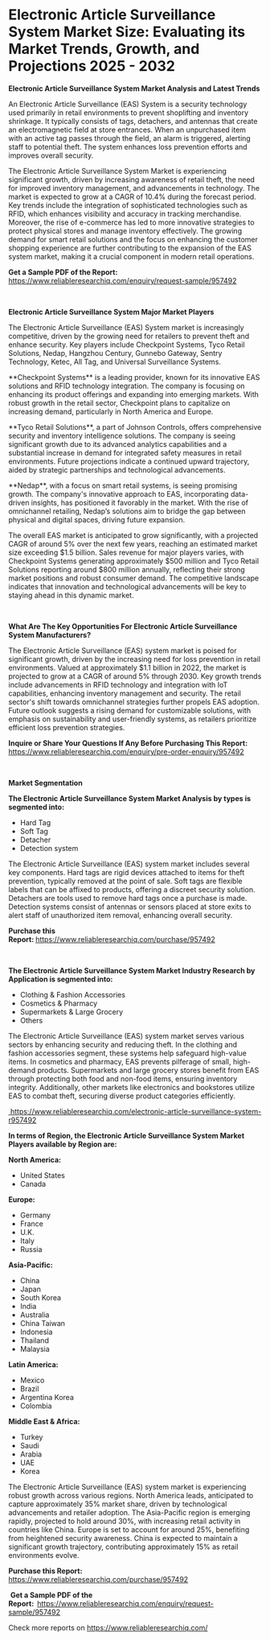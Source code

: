 <p><h1>Electronic Article Surveillance System Market Size: Evaluating its Market Trends, Growth, and Projections 2025 - 2032</h1></p><p><strong>Electronic Article Surveillance System Market Analysis and Latest Trends</strong></p>
<p><p>An Electronic Article Surveillance (EAS) System is a security technology used primarily in retail environments to prevent shoplifting and inventory shrinkage. It typically consists of tags, detachers, and antennas that create an electromagnetic field at store entrances. When an unpurchased item with an active tag passes through the field, an alarm is triggered, alerting staff to potential theft. The system enhances loss prevention efforts and improves overall security.</p><p>The Electronic Article Surveillance System Market is experiencing significant growth, driven by increasing awareness of retail theft, the need for improved inventory management, and advancements in technology. The market is expected to grow at a CAGR of 10.4% during the forecast period. Key trends include the integration of sophisticated technologies such as RFID, which enhances visibility and accuracy in tracking merchandise. Moreover, the rise of e-commerce has led to more innovative strategies to protect physical stores and manage inventory effectively. The growing demand for smart retail solutions and the focus on enhancing the customer shopping experience are further contributing to the expansion of the EAS system market, making it a crucial component in modern retail operations.</p></p>
<p><strong>Get a Sample PDF of the Report:&nbsp;</strong> <a href="https://www.reliableresearchiq.com/enquiry/request-sample/957492?utm_campaign=2267&utm_medium=2&utm_source=Github&utm_content=ia&utm_term=19022025&utm_id=electronic-article-surveillance-system">https://www.reliableresearchiq.com/enquiry/request-sample/957492</a></p>
<p>&nbsp;</p>
<p><strong>Electronic Article Surveillance System Major Market Players</strong></p>
<p><p>The Electronic Article Surveillance (EAS) System market is increasingly competitive, driven by the growing need for retailers to prevent theft and enhance security. Key players include Checkpoint Systems, Tyco Retail Solutions, Nedap, Hangzhou Century, Gunnebo Gateway, Sentry Technology, Ketec, All Tag, and Universal Surveillance Systems.</p><p>**Checkpoint Systems** is a leading provider, known for its innovative EAS solutions and RFID technology integration. The company is focusing on enhancing its product offerings and expanding into emerging markets. With robust growth in the retail sector, Checkpoint plans to capitalize on increasing demand, particularly in North America and Europe.</p><p>**Tyco Retail Solutions**, a part of Johnson Controls, offers comprehensive security and inventory intelligence solutions. The company is seeing significant growth due to its advanced analytics capabilities and a substantial increase in demand for integrated safety measures in retail environments. Future projections indicate a continued upward trajectory, aided by strategic partnerships and technological advancements.</p><p>**Nedap**, with a focus on smart retail systems, is seeing promising growth. The company's innovative approach to EAS, incorporating data-driven insights, has positioned it favorably in the market. With the rise of omnichannel retailing, Nedap’s solutions aim to bridge the gap between physical and digital spaces, driving future expansion.</p><p>The overall EAS market is anticipated to grow significantly, with a projected CAGR of around 5% over the next few years, reaching an estimated market size exceeding $1.5 billion. Sales revenue for major players varies, with Checkpoint Systems generating approximately $500 million and Tyco Retail Solutions reporting around $800 million annually, reflecting their strong market positions and robust consumer demand. The competitive landscape indicates that innovation and technological advancements will be key to staying ahead in this dynamic market.</p></p>
<p>&nbsp;</p>
<p><strong>What Are The Key Opportunities For Electronic Article Surveillance System Manufacturers?</strong></p>
<p><p>The Electronic Article Surveillance (EAS) system market is poised for significant growth, driven by the increasing need for loss prevention in retail environments. Valued at approximately $1.1 billion in 2022, the market is projected to grow at a CAGR of around 5% through 2030. Key growth trends include advancements in RFID technology and integration with IoT capabilities, enhancing inventory management and security. The retail sector's shift towards omnichannel strategies further propels EAS adoption. Future outlook suggests a rising demand for customizable solutions, with emphasis on sustainability and user-friendly systems, as retailers prioritize efficient loss prevention strategies.</p></p>
<p><strong>Inquire or Share Your Questions If Any Before Purchasing This Report:</strong> <a href="https://www.reliableresearchiq.com/enquiry/pre-order-enquiry/957492?utm_campaign=2267&utm_medium=2&utm_source=Github&utm_content=ia&utm_term=19022025&utm_id=electronic-article-surveillance-system">https://www.reliableresearchiq.com/enquiry/pre-order-enquiry/957492</a></p>
<p>&nbsp;</p>
<p><strong>Market Segmentation</strong></p>
<p><strong>The Electronic Article Surveillance System Market Analysis by types is segmented into:</strong></p>
<p><ul><li>Hard Tag</li><li>Soft Tag</li><li>Detacher</li><li>Detection system</li></ul></p>
<p><p>The Electronic Article Surveillance (EAS) system market includes several key components. Hard tags are rigid devices attached to items for theft prevention, typically removed at the point of sale. Soft tags are flexible labels that can be affixed to products, offering a discreet security solution. Detachers are tools used to remove hard tags once a purchase is made. Detection systems consist of antennas or sensors placed at store exits to alert staff of unauthorized item removal, enhancing overall security.</p></p>
<p><strong>Purchase this Report:&nbsp;</strong><a href="https://www.reliableresearchiq.com/purchase/957492?utm_campaign=2267&utm_medium=2&utm_source=Github&utm_content=ia&utm_term=19022025&utm_id=electronic-article-surveillance-system">https://www.reliableresearchiq.com/purchase/957492</a></p>
<p>&nbsp;</p>
<p><strong>The Electronic Article Surveillance System Market Industry Research by Application is segmented into:</strong></p>
<p><ul><li>Clothing & Fashion Accessories</li><li>Cosmetics & Pharmacy</li><li>Supermarkets & Large Grocery</li><li>Others</li></ul></p>
<p><p>The Electronic Article Surveillance (EAS) system market serves various sectors by enhancing security and reducing theft. In the clothing and fashion accessories segment, these systems help safeguard high-value items. In cosmetics and pharmacy, EAS prevents pilferage of small, high-demand products. Supermarkets and large grocery stores benefit from EAS through protecting both food and non-food items, ensuring inventory integrity. Additionally, other markets like electronics and bookstores utilize EAS to combat theft, securing diverse product categories efficiently.</p></p>
<p><a href="https://www.reliableresearchiq.com/electronic-article-surveillance-system-r957492?utm_campaign=2267&utm_medium=2&utm_source=Github&utm_content=ia&utm_term=19022025&utm_id=electronic-article-surveillance-system">&nbsp;https://www.reliableresearchiq.com/electronic-article-surveillance-system-r957492</a></p>
<p><strong>In terms of Region, the Electronic Article Surveillance System Market Players available by Region are:</strong></p>
<p>
    <p> <strong> North America: </strong>
        <ul>
            <li>United States</li>
            <li>Canada</li>
        </ul>
        </p> 
    <p> <strong> Europe: </strong>
        <ul>
            <li>Germany</li>
            <li>France</li>
            <li>U.K.</li>
            <li>Italy</li>
            <li>Russia</li>
        </ul>
        </p> 
    <p> <strong> Asia-Pacific: </strong>
        <ul>
            <li>China</li>
            <li>Japan</li>
            <li>South Korea</li>
            <li>India</li>
            <li>Australia</li>
            <li>China Taiwan</li>
            <li>Indonesia</li>
            <li>Thailand</li>
            <li>Malaysia</li>
        </ul>
        </p> 
    <p> <strong> Latin America: </strong>
        <ul>
            <li>Mexico</li>
            <li>Brazil</li>
            <li>Argentina Korea</li>
            <li>Colombia</li>
        </ul>
        </p> 
    <p> <strong> Middle East & Africa: </strong>
        <ul>
            <li>Turkey</li>
            <li>Saudi</li>
            <li>Arabia</li>
            <li>UAE</li>
            <li>Korea</li>
        </ul>
    </p>
    </p>
<p><p>The Electronic Article Surveillance (EAS) system market is experiencing robust growth across various regions. North America leads, anticipated to capture approximately 35% market share, driven by technological advancements and retailer adoption. The Asia-Pacific region is emerging rapidly, projected to hold around 30%, with increasing retail activity in countries like China. Europe is set to account for around 25%, benefiting from heightened security awareness. China is expected to maintain a significant growth trajectory, contributing approximately 15% as retail environments evolve.</p></p>
<p><strong>Purchase this Report: </strong><a href="https://www.reliableresearchiq.com/purchase/957492?utm_campaign=2267&utm_medium=2&utm_source=Github&utm_content=ia&utm_term=19022025&utm_id=electronic-article-surveillance-system">https://www.reliableresearchiq.com/purchase/957492</a></p>
<p>&nbsp;<strong>Get a Sample PDF of the Report:&nbsp;&nbsp;</strong><a href="https://www.reliableresearchiq.com/enquiry/request-sample/957492?utm_campaign=2267&utm_medium=2&utm_source=Github&utm_content=ia&utm_term=19022025&utm_id=electronic-article-surveillance-system">https://www.reliableresearchiq.com/enquiry/request-sample/957492</a></p>
<p><strong></strong></p>
<p>Check more reports on <a href="https://www.reliableresearchiq.com/?utm_campaign=2267&utm_medium=2&utm_source=Github&utm_content=ia&utm_term=19022025&utm_id=electronic-article-surveillance-system">https://www.reliableresearchiq.com/</a></p>